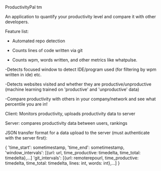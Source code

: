 ProductivityPal tm

An application to quantify your productivity level and compare it with other developers.


Feature list:
- Automated repo detection

- Counts lines of code written via git

- Counts wpm, words written, and other metrics like whatpulse.

-Detects focused window to detect IDE/program used 
(for filtering by wpm written in ide) etc.

-Detects websites visited and whether they are productive/unproductive
(machine learning trained on 'productive' and 'unproductive' data)

-Compare productivity with others in your company/network and see 
what percentile you are in!


Client:
Monitors productivity, uploads productivity data to server

Server:
compares productivity data between users, rankings

JSON transfer format for a data upload to the server (must authenticate with the server first):

{
    'time_start': sometimestamp,
    'time_end': sometimestamp,
    'window_intervals': [{url: url, time_productive: timedelta, time_total: timedelta},...]
    'git_intervals': [{url: remoterepourl, time_productive: timedelta, time_total: timedelta, lines: int, words: int},...]
}